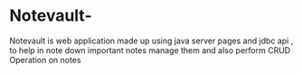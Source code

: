 # Notevault-
Notevault is web application made up using java server pages and jdbc api , to help in note down important notes manage them and also perform CRUD Operation on notes
